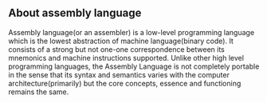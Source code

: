 ## About assembly language

Assembly language(or an assembler) is a low-level programming language which is the lowest abstraction of machine language(binary code). It consists of a strong but not one-one correspondence between its mnemonics and machine instructions supported. Unlike other high level programming languages, the Assembly Language is not completely portable in the sense that its syntax and semantics varies with the computer architecture(primarily) but the core concepts, essence and functioning remains the same.
